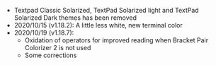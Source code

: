 - Textpad Classic Solarized, TextPad Solarized light and TextPad Solarized Dark themes has been removed
- 2020/10/15 (v1.18.2): A little less white, new terminal color
- 2020/10/19 (v1.18.7): 
   * Oxidation of operators for  improved reading when Bracket Pair Colorizer 2 is not used
   * Some corrections